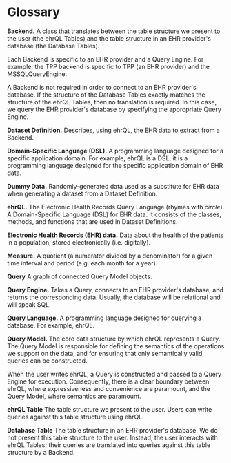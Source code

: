 # Glossary

**Backend.**
A class that translates between the table structure we present to the user (the ehrQL Tables) and the table structure in an EHR provider's database (the Database Tables).

Each Backend is specific to an EHR provider and a Query Engine.
For example, the TPP backend is specific to TPP (an EHR provider) and the MSSQLQueryEngine.

A Backend is not required in order to connect to an EHR provider's database.
If the structure of the Database Tables exactly matches the structure of the ehrQL Tables, then no translation is required.
In this case, we query the EHR provider's database by specifying the appropriate Query Engine.

**Dataset Definition.**
Describes, using ehrQL, the EHR data to extract from a Backend.

**Domain-Specific Language (DSL).**
A programming language designed for a specific application domain.
For example, ehrQL is a DSL;
it is a programming language designed for the specific application domain of EHR data.

**Dummy Data.**
Randomly-generated data used as a substitute for EHR data when generating a dataset from a Dataset Definition.

**ehrQL.**
The Electronic Health Records Query Language (rhymes with *circle*).
A Domain-Specific Language (DSL) for EHR data.
It consists of the classes, methods, and functions that are used in Dataset Definitions.

**Electronic Health Records (EHR) data.**
Data about the health of the patients in a population, stored electronically (i.e. digitally).

**Measure.**
A quotient (a numerator divided by a denominator) for a given time interval and period (e.g. each month for a year).

**Query**
A graph of connected Query Model objects.

**Query Engine.**
Takes a Query, connects to an EHR provider's database, and returns the corresponding data.
Usually, the database will be relational and will speak SQL.

**Query Language.**
A programming language designed for querying a database.
For example, ehrQL.

**Query Model.**
The core data structure by which ehrQL represents a Query.
The Query Model is responsible for defining the semantics of the operations we support on the data, and for ensuring that only semantically valid queries can be constructed.

When the user writes ehrQL, a Query is constructed and passed to a Query Engine for execution.
Consequently, there is a clear boundary between ehrQL, where expressiveness and convenience are paramount, and the Query Model, where semantics are paramount.

**ehrQL Table**
The table structure we present to the user.
Users can write queries against this table structure using ehrQL.

**Database Table**
The table structure in an EHR provider's database.
We do not present this table structure to the user.
Instead, the user interacts with ehrQL Tables; their queries are translated into queries against this table structure by a Backend.
